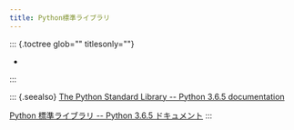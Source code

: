 ```yaml
---
title: Python標準ライブラリ
---
```


::: {.toctree glob="" titlesonly=""}

-

:::

::: {.seealso}
[The Python Standard Library -- Python 3.6.5
documentation](https://docs.python.org/3.6/library/index.html#the-python-standard-library)

[Python 標準ライブラリ -- Python 3.6.5
ドキュメント](https://docs.python.jp/3/library/index.html#library-index)
:::
